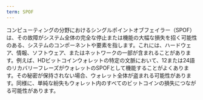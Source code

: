 ```yaml
---
term: SPOF
---
```


コンピューティングの分野におけるシングルポイントオブフェイラー（SPOF）は、その故障がシステム全体の完全な停止または機能の大幅な損失を招く可能性のある、システムのコンポーネントや要素を指します。これには、ハードウェア、情報、ソフトウェア、またはネットワークの一部が含まれることがあります。例えば、HDビットコインウォレットの特定の文脈において、12または24語のリカバリーフレーズがウォレットのSPOFとして機能することがよくあります。その秘密が保持されない場合、ウォレット全体が盗まれる可能性があります。同様に、単純な紛失もウォレット内のすべてのビットコインの損失につながる可能性があります。